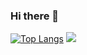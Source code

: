 ### Hi there 👋

<!--
**CaoBittencourtFerreira/CaoBittencourtFerreira** is a ✨ _special_ ✨ repository because its `README.md` (this file) appears on your GitHub profile.

Here are some ideas to get you started:

- 🔭 I’m currently working on ...
- 🌱 I’m currently learning ...
- 👯 I’m looking to collaborate on ...
- 🤔 I’m looking for help with ...
- 💬 Ask me about ...
- 📫 How to reach me: ...
- 😄 Pronouns: ...
- ⚡ Fun fact: ...
-->

[![Top Langs](https://github-readme-stats.vercel.app/api/top-langs/?username=CaoBittencourtFerreira&layout=compact&theme=vision-friendly-dark)](https://github.com/anuraghazra/github-readme-stats)
<img src = 'https://github-readme-streak-stats.herokuapp.com/?user=CaoBittencourtFerreira'>
